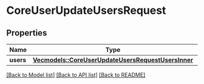 # CoreUserUpdateUsersRequest

## Properties

Name | Type | Description | Notes
------------ | ------------- | ------------- | -------------
**users** | [**Vec<models::CoreUserUpdateUsersRequestUsersInner>**](core_user_update_users_request_users_inner.md) |  | 

[[Back to Model list]](../README.md#documentation-for-models) [[Back to API list]](../README.md#documentation-for-api-endpoints) [[Back to README]](../README.md)


